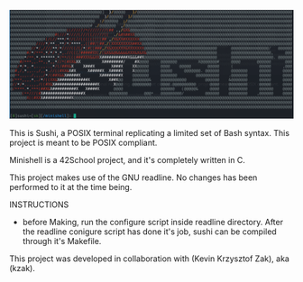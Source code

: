 ![Sushi Header](readme_utils/sushi.png)

This is Sushi, a POSIX terminal replicating a limited set of Bash syntax. This project is meant to be POSIX compliant.

Minishell is a 42School project, and it's completely written in C.

This project makes use of the GNU readline. No changes has been performed to it
at the time being.

INSTRUCTIONS
- before Making, run the configure script inside readline directory. After the
	readline conigure script has done it's job, sushi can be compiled through
	it's Makefile.

This project was developed in collaboration with (Kevin Krzysztof Zak), aka (kzak).


